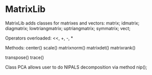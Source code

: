 # MatrixLib
MatrixLib adds classes for matrixes and vectors:
matrix;
idmatrix;
diagmatrix;
lowtriangmatrix;
uptriangmatrix;
symmatrix;
vect;

Operators overloaded:
<<, +, -, *

Methods:
center()
scale()
matrixnorm()
matrixdet()
matrixrank()

transpose()
trace()

Class PCA allows user to do NIPALS decomposition via method nip();


